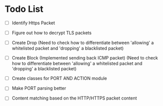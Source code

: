 # Todo List

- [ ] Identify Https Packet
- [ ] Figure out how to decrypt TLS packets
- [ ] Create Drop (Need to check how to differentiate between 'allowing' a whitelisted packet and 'dropping' a blacklisted packet)
- [ ] Create Block (Implemented sending back ICMP packet) (Need to check how to differentiate between 'allowing' a whitelisted packet and 'dropping' a blacklisted packet)
- [ ] Create classes for PORT AND ACTION module 
- [ ] Make PORT parsing better 
- [ ] Content matching based on the HTTP/HTTPS packet content
      
